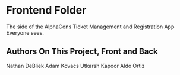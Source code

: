 # Frontend Folder
The side of the AlphaCons Ticket Management and Registration App Everyone sees.

## Authors On This Project, Front and Back
Nathan DeBliek
Adam Kovacs
Utkarsh Kapoor
Aldo Ortiz